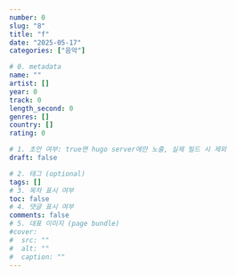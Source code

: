 ```yaml
---
number: 0
slug: "8"
title: "f"
date: "2025-05-17"
categories: ["음악"]

# 0. metadata
name: ""
artist: []
year: 0
track: 0
length_second: 0
genres: []
country: []
rating: 0

# 1. 초안 여부: true면 hugo server에만 노출, 실제 빌드 시 제외
draft: false

# 2. 태그 (optional)
tags: []
# 3. 목차 표시 여부
toc: false
# 4. 댓글 표시 여부
comments: false
# 5. 대표 이미지 (page bundle)
#cover:
#  src: ""
#  alt: ""
#  caption: ""
---
```

